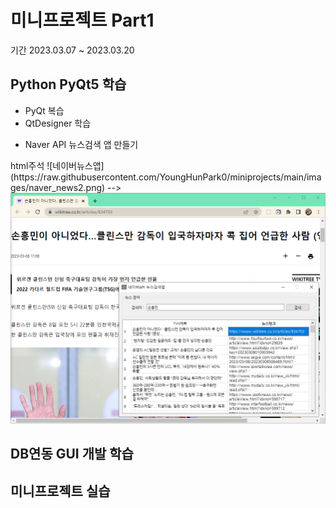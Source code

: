 # 미니프로젝트 Part1
기간 2023.03.07 ~ 2023.03.20

## Python PyQt5 학습
- PyQt 복습
- QtDesigner 학습  
<!-- C:\DEV\Langs\Python311\Lib\site-packages\QtDesigner -> designer.exe 작업표시줄 고정-->
- Naver API 뉴스검색 앱 만들기

<!--> html주석
![네이버뉴스앱](https://raw.githubusercontent.com/YoungHunPark0/miniprojects/main/images/naver_news2.png)
-->

<img src="https://raw.githubusercontent.com/YoungHunPark0/miniprojects/main/images/naver_news2.png" width="800" />

## DB연동 GUI 개발 학습


## 미니프로젝트 실습